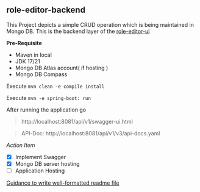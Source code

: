 ## role-editor-backend

This Project depicts a simple CRUD operation 
which is being maintained in Mongo DB. This is the backend layer of the [role-editor-ui](https://github.com/soumyabrata09/role-editor-ui.git)

**Pre-Requisite**
- Maven in local
- JDK 17/21
- Mongo DB Atlas account( if hosting )
- Mongo DB Compass

Execute `mvn clean -e compile install`

Execute `mvn -e spring-boot: run`

After running the application go
> http://localhost:8081/api/v1/swagger-ui.html

> API-Doc: http://localhost:8081/api/v1/v3/api-docs.yaml

_Action Item_
- [x] Implement Swagger
- [x] Mongo DB server hosting
- [ ] Application Hosting

[Guidance to write well-formatted readme file](https://docs.github.com/en/github/writing-on-github/getting-started-with-writing-and-formatting-on-github/basic-writing-and-formatting-syntax)
